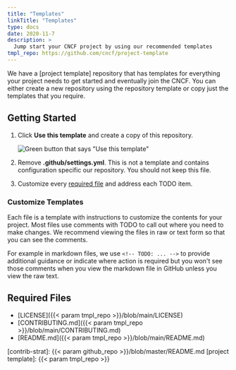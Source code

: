 ```yaml
---
title: "Templates"
linkTitle: "Templates"
type: docs
date: 2020-11-7
description: >
  Jump start your CNCF project by using our recommended templates
tmpl_repo: https://github.com/cncf/project-template
---
```


We have a [project template] repository that has templates for everything your project needs
to get started and eventually join the CNCF. You can either create a new repository using the repository template or copy just the templates that you require.

## Getting Started

1. Click **Use this template** and create a copy of this repository.

    ![Green button that says "Use this template"](https://user-images.githubusercontent.com/1368985/95903529-e9c32f00-0d5b-11eb-8723-4369f7c9e044.png)
1. Remove **.github/settings.yml**. This is not a template and contains
   configuration specific our repository. You should not keep this file.
1. Customize every [required file](#required-files) and address each TODO item.

### Customize Templates

Each file is a template with instructions to customize the contents for your project.
Most files use comments with TODO to call out where you need to make changes. We recommend
viewing the files in raw or text form so that you can see the comments. 

For example in markdown files, we use `<!-- TODO: ... -->` to provide additional
guidance or indicate where action is required but you won't see those comments
when you view the markdown file in GitHub unless you view the raw text.

## Required Files

* [LICENSE]({{< param tmpl_repo >}}/blob/main/LICENSE)
* [CONTRIBUTING.md]({{< param tmpl_repo >}}/blob/main/CONTRIBUTING.md)
* [README.md]({{< param tmpl_repo >}}/blob/main/README.md)

[contrib-strat]: {{< param github_repo >}}/blob/master/README.md
[project template]: {{< param tmpl_repo >}}
